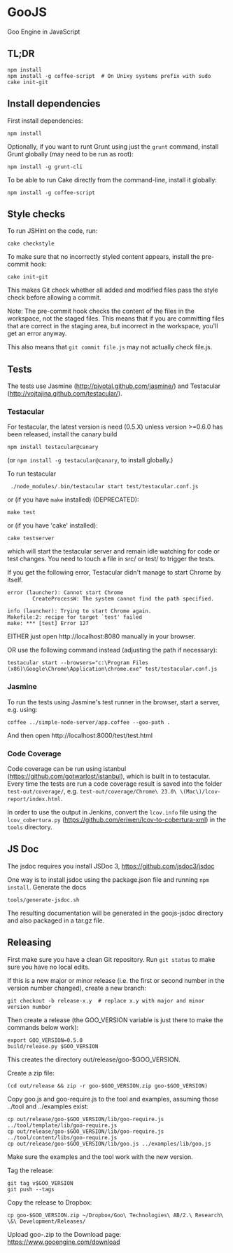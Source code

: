 GooJS
=====

Goo Engine in JavaScript

TL;DR
-----

    npm install
    npm install -g coffee-script  # On Unixy systems prefix with sudo
    cake init-git

Install dependencies
--------------------

First install dependencies:

    npm install

Optionally, if you want to runt Grunt using just the `grunt` command,
install Grunt globally (may need to be run as root):

    npm install -g grunt-cli

To be able to run Cake directly from the command-line, install it globally:

    npm install -g coffee-script

Style checks
------------

To run JSHint on the code, run:

    cake checkstyle

To make sure that no incorrectly styled content appears, install the pre-commit hook:

    cake init-git

This makes Git check whether all added and modified files pass the style check
before allowing a commit.

Note: The pre-commit hook checks the content of the files in the workspace,
not the staged files. This means that if you are committing files that are
correct in the staging area, but incorrect in the workspace,
you'll get an error anyway.

This also means that `git commit file.js` may not actually check file.js.

Tests
-----

The tests use Jasmine (http://pivotal.github.com/jasmine/) and Testacular (http://vojtajina.github.com/testacular/).


### Testacular

For testacular, the latest version is need (0.5.X) unless version >=0.6.0 has been released, install the canary build

    npm install testacular@canary

(or `npm install -g testacular@canary`, to install globally.)

To run testacular

     ./node_modules/.bin/testacular start test/testacular.conf.js

or (if you have `make` installed) (DEPRECATED):

    make test

or (if you have 'cake' installed):

    cake testserver

which will start the testacular server and remain idle watching for code or test changes.
You need to touch a file in src/ or test/ to trigger the tests.

If you get the following error, Testacular didn't manage to start Chrome by itself.

    error (launcher): Cannot start Chrome
            CreateProcessW: The system cannot find the path specified.

    info (launcher): Trying to start Chrome again.
    Makefile:2: recipe for target `test' failed
    make: *** [test] Error 127

EITHER just open http://localhost:8080 manually in your browser.

OR use the following command instead (adjusting the path if necessary):

    testacular start --browsers="c:\Program Files (x86)\Google\Chrome\Application\chrome.exe" test/testacular.conf.js

### Jasmine

To run the tests using Jasmine's test runner in the browser, start a server, e.g. using:

    coffee ../simple-node-server/app.coffee --goo-path .

And then open http://localhost:8000/test/test.html

### Code Coverage

Code coverage can be run using istanbul (https://github.com/gotwarlost/istanbul), which is built in to testacular. Every time the tests are run a code coverage result is saved into the folder `test-out/coverage/`, e.g. `test-out/coverage/Chrome\ 23.0\ \(Mac\)/lcov-report/index.html`.

In order to use the output in Jenkins, convert the `lcov.info` file using the `lcov_cobertura.py` (https://github.com/eriwen/lcov-to-cobertura-xml) in the `tools` directory.

JS Doc
------
The jsdoc requires you install JSDoc 3, https://github.com/jsdoc3/jsdoc

One way is to install jsdoc using the package.json file and running `npm install`. Generate the docs

    tools/generate-jsdoc.sh

The resulting documentation will be generated in the goojs-jsdoc directory and also packaged in a tar.gz file.

## Releasing

First make sure you have a clean Git repository. Run `git status` to make sure you have no local edits.

If this is a new major or minor release (i.e. the first or second number in the version number changed),
create a new branch:

    git checkout -b release-x.y  # replace x.y with major and minor version number

Then create a release (the GOO_VERSION variable is just there to make the commands below work):

    export GOO_VERSION=0.5.0
    build/release.py $GOO_VERSION

This creates the directory out/release/goo-$GOO_VERSION.

Create a zip file:

    (cd out/release && zip -r goo-$GOO_VERSION.zip goo-$GOO_VERSION)

Copy goo.js and goo-require.js to the tool and examples,
assuming those ../tool and ../examples exist:

    cp out/release/goo-$GOO_VERSION/lib/goo-require.js ../tool/template/lib/goo-require.js
    cp out/release/goo-$GOO_VERSION/lib/goo-require.js ../tool/content/libs/goo-require.js
    cp out/release/goo-$GOO_VERSION/lib/goo.js ../examples/lib/goo.js 

Make sure the examples and the tool work with the new version.

Tag the release:

    git tag v$GOO_VERSION
    git push --tags

Copy the release to Dropbox:

    cp goo-$GOO_VERSION.zip ~/Dropbox/Goo\ Technologies\ AB/2.\ Research\ \&\ Development/Releases/

Upload goo-<version>.zip to the Download page: https://www.gooengine.com/download
